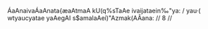 ÁaAnaivaÁaAnata{æaAtmaA kU(q%sTaAe ivaijataein‰"ya: /
yau·( wtyaucyatae yaAegAI s$amalaAeí)"Azmak(AÂana: // 8 //